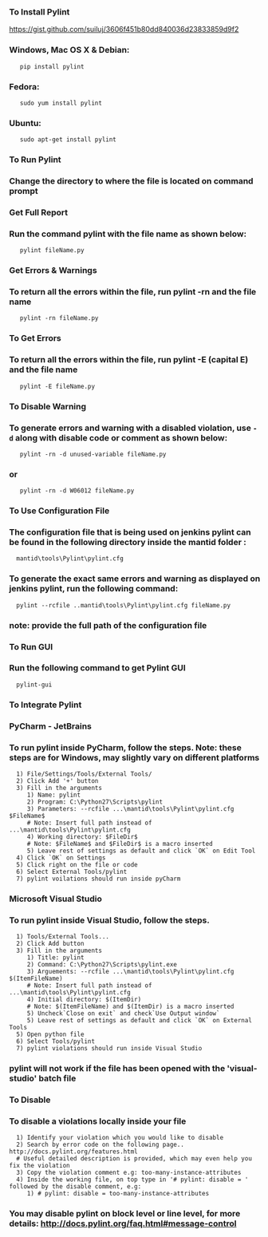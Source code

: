 ### To Install Pylint
https://gist.github.com/suiluj/3606f451b80dd840036d23833859d9f2
### Windows, Mac OS X & Debian:
```
   pip install pylint
```
### Fedora:
```
   sudo yum install pylint
```
### Ubuntu:
```
   sudo apt-get install pylint
```
### To Run Pylint
### Change the directory to where the file is located on command prompt
### Get Full Report
### Run the command pylint with the file name as shown below:
```
   pylint fileName.py
```
### Get Errors & Warnings
### To return all the errors within the file, run pylint -rn and the file name
```
   pylint -rn fileName.py
```
### To Get Errors
### To return all the errors within the file, run pylint -E (capital E) and the file name
```
   pylint -E fileName.py
```
### To Disable Warning
### To generate errors and warning with a disabled violation, use `-d` along with disable code or comment as shown below:
```
   pylint -rn -d unused-variable fileName.py
```
### or
```
   pylint -rn -d W06012 fileName.py
```
### To Use Configuration File
### The configuration file that is being used on jenkins pylint can be found in the following directory inside the mantid folder :
```
  mantid\tools\Pylint\pylint.cfg
```
### To generate the exact same errors and warning as displayed on jenkins pylint, run the following command:
```
  pylint --rcfile ..mantid\tools\Pylint\pylint.cfg fileName.py
```
### note: provide the full path of the configuration file
### To Run GUI
### Run the following command to get Pylint GUI
```
  pylint-gui
```
### To Integrate Pylint
### PyCharm - JetBrains
### To run pylint inside PyCharm, follow the steps. Note: these steps are for Windows, may slightly vary on different platforms
```
  1) File/Settings/Tools/External Tools/
  2) Click Add '+' button
  3) Fill in the arguments
     1) Name: pylint
     2) Program: C:\Python27\Scripts\pylint
     3) Parameters: --rcfile ...\mantid\tools\Pylint\pylint.cfg $FileName$
     # Note: Insert full path instead of ...\mantid\tools\Pylint\pylint.cfg 
     4) Working directory: $FileDir$
     # Note: $FileName$ and $FileDir$ is a macro inserted
     5) Leave rest of settings as default and click `OK` on Edit Tool
  4) Click `OK` on Settings
  5) Click right on the file or code
  6) Select External Tools/pylint
  7) pylint voilations should run inside pyCharm
```
### Microsoft Visual Studio
### To run pylint inside Visual Studio, follow the steps.
```
  1) Tools/External Tools...
  2) Click Add button
  3) Fill in the arguments
     1) Title: pylint
     2) Command: C:\Python27\Scripts\pylint.exe
     3) Arguements: --rcfile ...\mantid\tools\Pylint\pylint.cfg $(ItemFileName)
     # Note: Insert full path instead of ...\mantid\tools\Pylint\pylint.cfg 
     4) Initial directory: $(ItemDir)
     # Note: $(ItemFileName) and $(ItemDir) is a macro inserted
     5) Uncheck`Close on exit` and check`Use Output window`
     5) Leave rest of settings as default and click `OK` on External Tools
  5) Open python file
  6) Select Tools/pylint 
  7) pylint violations should run inside Visual Studio
  ```
### pylint will not work if the file has been opened with the 'visual-studio' batch file
### To Disable
### To disable a violations locally inside your file
```
  1) Identify your violation which you would like to disable
  2) Search by error code on the following page.. http://docs.pylint.org/features.html
  # Useful detailed description is provided, which may even help you fix the violation
  3) Copy the violation comment e.g: too-many-instance-attributes
  4) Inside the working file, on top type in '# pylint: disable = ' followed by the disable comment, e.g:
     1) # pylint: disable = too-many-instance-attributes
```
### You may disable pylint on block level or line level, for more details: http://docs.pylint.org/faq.html#message-control